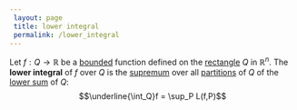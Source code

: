 ```yaml
---
 layout: page
 title: lower integral
 permalink: /lower_integral
---
```

Let $f:Q\to\mathbb R$ be a [bounded](https://defsmath.github.io/DefsMath/bounded) function defined on the [rectangle](https://defsmath.github.io/DefsMath/rectangle) $Q$ in $\mathbb R^n$. The **lower integral** of $f$ over $Q$ is the [supremum](https://defsmath.github.io/DefsMath/supremum) over all [partitions](https://defsmath.github.io/DefsMath/partition_of_a_set) of $Q$ of the [lower sum](https://defsmath.github.io/DefsMath/lower_sum) of $Q$: $$\underline{\int_Q}f = \sup_P L(f,P)$$


